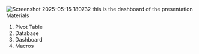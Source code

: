 ![Screenshot 2025-05-15 180732](https://github.com/user-attachments/assets/d734a55a-7efe-491f-be4d-9ef03a6f7d3e)
this is the dashboard of the presentation
Materials
1. Pivot Table
2. Database
3. Dashboard
4. Macros
